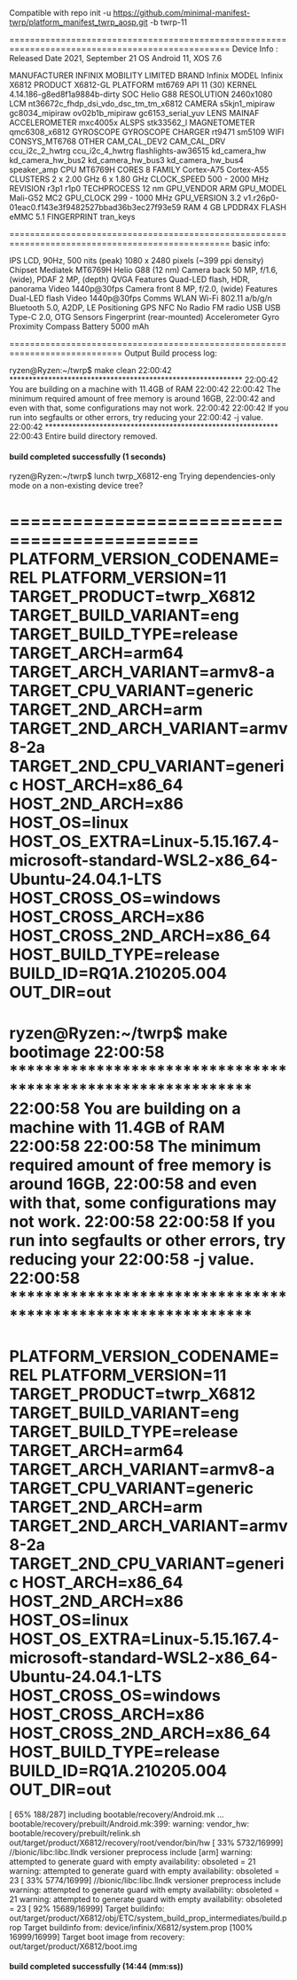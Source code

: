 Compatible with 
repo init -u https://github.com/minimal-manifest-twrp/platform_manifest_twrp_aosp.git -b twrp-11


=================================================================================================
Device Info :
Released Date 2021, September 21
OS            Android 11, XOS 7.6

MANUFACTURER	INFINIX MOBILITY LIMITED
BRAND	        Infinix
MODEL	        Infinix X6812
PRODUCT	      X6812-GL
PLATFORM	    mt6769
API	          11 (30)
KERNEL	      4.14.186-g8ed8f1a9884b-dirty
SOC	          Helio G88
RESOLUTION	  2460x1080
LCM	          nt36672c_fhdp_dsi_vdo_dsc_tm_tm_x6812
CAMERA	      s5kjn1_mipiraw
              gc8034_mipiraw
              ov02b1b_mipiraw
              gc6153_serial_yuv
LENS	        MAINAF
ACCELEROMETER	mxc4005x
ALSPS	        stk33562_l
MAGNETOMETER	qmc6308_x6812
GYROSCOPE	    GYROSCOPE
CHARGER	      rt9471
              sm5109
WIFI	        CONSYS_MT6768
OTHER	        CAM_CAL_DEV2
              CAM_CAL_DRV
              ccu_i2c_2_hwtrg
              ccu_i2c_4_hwtrg
              flashlights-aw36515
              kd_camera_hw
              kd_camera_hw_bus2
              kd_camera_hw_bus3
              kd_camera_hw_bus4
              speaker_amp
CPU	          MT6769H
CORES	        8
FAMILY	      Cortex-A75 Cortex-A55
CLUSTERS	    2 x 2.00 GHz 6 x 1.80 GHz
CLOCK_SPEED	  500 - 2000 MHz
REVISION	    r3p1 r1p0
TECHPROCESS	  12 nm
GPU_VENDOR	  ARM
GPU_MODEL	    Mali-G52 MC2
GPU_CLOCK	    299 - 1000 MHz
GPU_VERSION	  3.2 v1.r26p0-01eac0.f143e3f9482527bbad36b3ec27f93e59
RAM	          4 GB LPDDR4X
FLASH	        eMMC 5.1
FINGERPRINT  	tran_keys

=================================================================================================
basic info: 

IPS           LCD, 90Hz, 500 nits (peak)
              1080 x 2480 pixels (~399 ppi density)
Chipset	      Mediatek MT6769H Helio G88 (12 nm)
Camera back   50 MP, f/1.6, (wide), PDAF
              2 MP, (depth)
              QVGA
Features	    Quad-LED flash, HDR, panorama
Video	        1440p@30fps
Camera front  8 MP, f/2.0, (wide)
Features      Dual-LED flash
Video	        1440p@30fps
Comms	        WLAN Wi-Fi 802.11 a/b/g/n
              Bluetooth	5.0, A2DP, LE
              Positioning	 GPS
NFC	          No
Radio	        FM radio
USB	          USB Type-C 2.0, OTG
Sensors	      Fingerprint (rear-mounted)
              Accelerometer
              Gyro
              Proximity
              Compass
Battery		    5000 mAh


============================================================================
Output Build process log:

ryzen@Ryzen:~/twrp$ make clean
22:00:42 ************************************************************
22:00:42 You are building on a machine with 11.4GB of RAM
22:00:42
22:00:42 The minimum required amount of free memory is around 16GB,
22:00:42 and even with that, some configurations may not work.
22:00:42
22:00:42 If you run into segfaults or other errors, try reducing your
22:00:42 -j value.
22:00:42 ************************************************************
22:00:43 Entire build directory removed.

#### build completed successfully (1 seconds) ####

ryzen@Ryzen:~/twrp$ lunch twrp_X6812-eng
Trying dependencies-only mode on a non-existing device tree?

============================================
PLATFORM_VERSION_CODENAME=REL
PLATFORM_VERSION=11
TARGET_PRODUCT=twrp_X6812
TARGET_BUILD_VARIANT=eng
TARGET_BUILD_TYPE=release
TARGET_ARCH=arm64
TARGET_ARCH_VARIANT=armv8-a
TARGET_CPU_VARIANT=generic
TARGET_2ND_ARCH=arm
TARGET_2ND_ARCH_VARIANT=armv8-2a
TARGET_2ND_CPU_VARIANT=generic
HOST_ARCH=x86_64
HOST_2ND_ARCH=x86
HOST_OS=linux
HOST_OS_EXTRA=Linux-5.15.167.4-microsoft-standard-WSL2-x86_64-Ubuntu-24.04.1-LTS
HOST_CROSS_OS=windows
HOST_CROSS_ARCH=x86
HOST_CROSS_2ND_ARCH=x86_64
HOST_BUILD_TYPE=release
BUILD_ID=RQ1A.210205.004
OUT_DIR=out
============================================
ryzen@Ryzen:~/twrp$ make bootimage
22:00:58 ************************************************************
22:00:58 You are building on a machine with 11.4GB of RAM
22:00:58
22:00:58 The minimum required amount of free memory is around 16GB,
22:00:58 and even with that, some configurations may not work.
22:00:58
22:00:58 If you run into segfaults or other errors, try reducing your
22:00:58 -j value.
22:00:58 ************************************************************
============================================
PLATFORM_VERSION_CODENAME=REL
PLATFORM_VERSION=11
TARGET_PRODUCT=twrp_X6812
TARGET_BUILD_VARIANT=eng
TARGET_BUILD_TYPE=release
TARGET_ARCH=arm64
TARGET_ARCH_VARIANT=armv8-a
TARGET_CPU_VARIANT=generic
TARGET_2ND_ARCH=arm
TARGET_2ND_ARCH_VARIANT=armv8-2a
TARGET_2ND_CPU_VARIANT=generic
HOST_ARCH=x86_64
HOST_2ND_ARCH=x86
HOST_OS=linux
HOST_OS_EXTRA=Linux-5.15.167.4-microsoft-standard-WSL2-x86_64-Ubuntu-24.04.1-LTS
HOST_CROSS_OS=windows
HOST_CROSS_ARCH=x86
HOST_CROSS_2ND_ARCH=x86_64
HOST_BUILD_TYPE=release
BUILD_ID=RQ1A.210205.004
OUT_DIR=out
============================================
[ 65% 188/287] including bootable/recovery/Android.mk ...
bootable/recovery/prebuilt/Android.mk:399: warning: vendor_hw:  bootable/recovery/prebuilt/relink.sh out/target/product/X6812/recovery/root/vendor/bin/hw
[ 33% 5732/16999] //bionic/libc:libc.llndk versioner preprocess include [arm]                                                                  warning: attempted to generate guard with empty availability: obsoleted = 21
warning: attempted to generate guard with empty availability: obsoleted = 23
[ 33% 5774/16999] //bionic/libc:libc.llndk versioner preprocess include
warning: attempted to generate guard with empty availability: obsoleted = 21
warning: attempted to generate guard with empty availability: obsoleted = 23
[ 92% 15689/16999] Target buildinfo: out/target/product/X6812/obj/ETC/system_build_prop_intermediates/build.prop                               Target buildinfo from: device/infinix/X6812/system.prop
[100% 16999/16999] Target boot image from recovery: out/target/product/X6812/boot.img                                                          
#### build completed successfully (14:44 (mm:ss)) ####                                                                                                                                               


